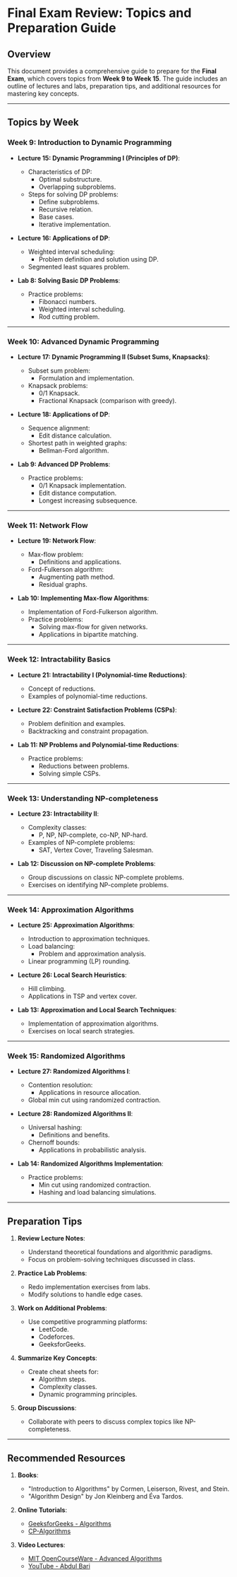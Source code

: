 # Final Exam Review: Topics and Preparation Guide

## Overview
This document provides a comprehensive guide to prepare for the **Final Exam**, which covers topics from **Week 9 to Week 15**. The guide includes an outline of lectures and labs, preparation tips, and additional resources for mastering key concepts.

---

## Topics by Week

### **Week 9: Introduction to Dynamic Programming**
- **Lecture 15: Dynamic Programming I (Principles of DP)**:
  - Characteristics of DP:
    - Optimal substructure.
    - Overlapping subproblems.
  - Steps for solving DP problems:
    - Define subproblems.
    - Recursive relation.
    - Base cases.
    - Iterative implementation.

- **Lecture 16: Applications of DP**:
  - Weighted interval scheduling:
    - Problem definition and solution using DP.
  - Segmented least squares problem.

- **Lab 8: Solving Basic DP Problems**:
  - Practice problems:
    - Fibonacci numbers.
    - Weighted interval scheduling.
    - Rod cutting problem.

---

### **Week 10: Advanced Dynamic Programming**
- **Lecture 17: Dynamic Programming II (Subset Sums, Knapsacks)**:
  - Subset sum problem:
    - Formulation and implementation.
  - Knapsack problems:
    - 0/1 Knapsack.
    - Fractional Knapsack (comparison with greedy).

- **Lecture 18: Applications of DP**:
  - Sequence alignment:
    - Edit distance calculation.
  - Shortest path in weighted graphs:
    - Bellman-Ford algorithm.

- **Lab 9: Advanced DP Problems**:
  - Practice problems:
    - 0/1 Knapsack implementation.
    - Edit distance computation.
    - Longest increasing subsequence.

---

### **Week 11: Network Flow**
- **Lecture 19: Network Flow**:
  - Max-flow problem:
    - Definitions and applications.
  - Ford-Fulkerson algorithm:
    - Augmenting path method.
    - Residual graphs.

- **Lab 10: Implementing Max-flow Algorithms**:
  - Implementation of Ford-Fulkerson algorithm.
  - Practice problems:
    - Solving max-flow for given networks.
    - Applications in bipartite matching.

---

### **Week 12: Intractability Basics**
- **Lecture 21: Intractability I (Polynomial-time Reductions)**:
  - Concept of reductions.
  - Examples of polynomial-time reductions.

- **Lecture 22: Constraint Satisfaction Problems (CSPs)**:
  - Problem definition and examples.
  - Backtracking and constraint propagation.

- **Lab 11: NP Problems and Polynomial-time Reductions**:
  - Practice problems:
    - Reductions between problems.
    - Solving simple CSPs.

---

### **Week 13: Understanding NP-completeness**
- **Lecture 23: Intractability II**:
  - Complexity classes:
    - P, NP, NP-complete, co-NP, NP-hard.
  - Examples of NP-complete problems:
    - SAT, Vertex Cover, Traveling Salesman.

- **Lab 12: Discussion on NP-complete Problems**:
  - Group discussions on classic NP-complete problems.
  - Exercises on identifying NP-complete problems.

---

### **Week 14: Approximation Algorithms**
- **Lecture 25: Approximation Algorithms**:
  - Introduction to approximation techniques.
  - Load balancing:
    - Problem and approximation analysis.
  - Linear programming (LP) rounding.

- **Lecture 26: Local Search Heuristics**:
  - Hill climbing.
  - Applications in TSP and vertex cover.

- **Lab 13: Approximation and Local Search Techniques**:
  - Implementation of approximation algorithms.
  - Exercises on local search strategies.

---

### **Week 15: Randomized Algorithms**
- **Lecture 27: Randomized Algorithms I**:
  - Contention resolution:
    - Applications in resource allocation.
  - Global min cut using randomized contraction.

- **Lecture 28: Randomized Algorithms II**:
  - Universal hashing:
    - Definitions and benefits.
  - Chernoff bounds:
    - Applications in probabilistic analysis.

- **Lab 14: Randomized Algorithms Implementation**:
  - Practice problems:
    - Min cut using randomized contraction.
    - Hashing and load balancing simulations.

---

## Preparation Tips
1. **Review Lecture Notes**:
   - Understand theoretical foundations and algorithmic paradigms.
   - Focus on problem-solving techniques discussed in class.

2. **Practice Lab Problems**:
   - Redo implementation exercises from labs.
   - Modify solutions to handle edge cases.

3. **Work on Additional Problems**:
   - Use competitive programming platforms:
     - LeetCode.
     - Codeforces.
     - GeeksforGeeks.

4. **Summarize Key Concepts**:
   - Create cheat sheets for:
     - Algorithm steps.
     - Complexity classes.
     - Dynamic programming principles.

5. **Group Discussions**:
   - Collaborate with peers to discuss complex topics like NP-completeness.

---

## Recommended Resources
1. **Books**:
   - "Introduction to Algorithms" by Cormen, Leiserson, Rivest, and Stein.
   - "Algorithm Design" by Jon Kleinberg and Éva Tardos.

2. **Online Tutorials**:
   - [GeeksforGeeks - Algorithms](https://www.geeksforgeeks.org/)
   - [CP-Algorithms](https://cp-algorithms.com/)

3. **Video Lectures**:
   - [MIT OpenCourseWare - Advanced Algorithms](https://ocw.mit.edu/courses/electrical-engineering-and-computer-science/6-854j-advanced-algorithms-fall-2005/)
   - [YouTube - Abdul Bari](https://www.youtube.com/user/abdulbarikcs)